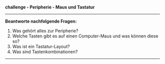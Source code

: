 
**challenge - Peripherie - Maus und Tastatur**

---

**Beantworte nachfolgende Fragen:**

1. Was gehört alles zur Peripherie?
2. Welche Tasten gibt es auf einen Computer-Maus und was können diese so?
3. Was ist ein Tastatur-Layout?
4. Was sind Tastenkombinationen?

---
